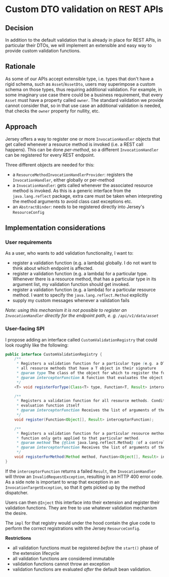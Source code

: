 # Custom DTO validation on REST APIs

## Decision

In addition to the default validation that is already in place for REST APIs, in particular their DTOs, we will
implement an extensible and easy way to provide custom validation functions.

## Rationale

As some of our APIs accept extensible type, i.e. types that don't have a rigid schema, such as `Asset`/`AssetDto`, users
may superimpose a custom schema on those types, thus requiring additional validation. For example, in some imaginary use
case there could be a business requirement, that every `Asset` must have a property called `owner`. The standard
validation we provide cannot consider that, so in that use case an additional validation is needed, that checks
the `owner` property for nullity, etc.

## Approach

Jersey offers a way to register one or more `InvocationHandler` objects that get called whenever a resource method is
invoked (i.e. a REST call happens). This can be done _per-method_, so a different `InvocationHandler` can be registered
for every REST endpoint.

Three different objects are needed for this:

- a `ResourceMethodInvocationHandlerProvider`: registers the `InvocationHandler`, either globally or per-method
- a `InvocationHandler`: gets called whenever the associated resource method is invoked. As this is a generic interface
  from the `java.lang.reflect` package, extra care must be taken when interpreting the method arguments to avoid class
  cast exceptions etc.
- an `AbstractBinder`: needs to be registered directly into Jersey's `ResourceConfig`

## Implementation considerations

### User requirements

As a user, who wants to add validation functionality, I want to:

- register a validation function (e.g. a lambda) globally. I do not want to think about which endpoint is affected.
- register a validation function (e.g. a lambda) for a particular type. Whenever there is a resource method, that has a
  particular type in its argument list, my validation function should get invoked.
- register a validation function (e.g. a lambda) for a particular resource method. I want to specify
  the `java.lang.reflect.Method` explicitly
- supply my custom messages whenever a validation fails

_Note: using this mechanism it is not possible to register an `InvocationHandler` directly for the endpoint path, e.
g. `/api/v1/data/asset`_

### User-facing SPI

I propose adding an interface called `CustomValidationRegistry` that could look roughly like the following:

```java
public interface CustomValidationRegistry {
    /**
     * Registers a validation function for a particular type (e.g. a DTO). The validation function gets applied to 
     * all resource methods that have a T object in their signature 
     * @param type The class of the object for which to register the function
     * @param interceptorFunction A function that evaluates the object and returns a Result
     */
    <T> void registerForType(Class<T> type, Function<T, Result> interceptorFunction);

    /**
     * Registers a validation function for all resource methods. Conditional evaluation must be done in the 
     * evaluation function itself
     * @param interceptorFunction Receives the list of arguments of the resource method, returns a Result
     */
    void register(Function<Object[], Result> interceptorFunction);

    /**
     * Registers a validation function for a particular resource method (= Controller method). The validation 
     * function only gets applied to that particular method.
     * @param method The {@link java.lang.reflect.Method} (of a controller) for which to register the function
     * @param interceptorFunction Receives the list of arguments of the resource method, returns a Result
     */
    void registerForMethod(Method method, Function<Object[], Result> interceptorFunction);
}
```

If the `interceptorFunction` returns a failed `Result`, the `InvocationHandler` will throw an
`InvalidRequestException`, resulting in an HTTP 400 error code. As a side note is important to wrap that exception in
an `InvocationTargetException`, so that it gets picked up by the method dispatcher.

Users can then `@Inject` this interface into their extension and register their validation functions. They are free to
use whatever validation mechanism the desire.

The `impl` for that registry would under the hood contain the glue code to perform the correct registrations with the
Jersey `ResourceConfig`.

**Restrictions**

- all validation functions must be registered _before_ the `start()` phase of the extension lifecycle
- all validation functions are considered immutable
- validation functions cannot throw an exception
- validation functions are evaluated _after_ the default bean validation.